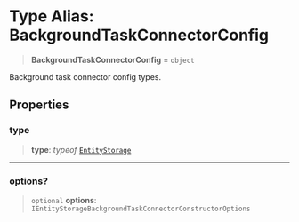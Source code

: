 # Type Alias: BackgroundTaskConnectorConfig

> **BackgroundTaskConnectorConfig** = `object`

Background task connector config types.

## Properties

### type

> **type**: *typeof* [`EntityStorage`](../variables/BackgroundTaskConnectorType.md#entitystorage)

***

### options?

> `optional` **options**: `IEntityStorageBackgroundTaskConnectorConstructorOptions`
